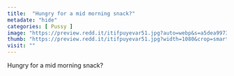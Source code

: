 ```yaml
---
title:  "Hungry for a mid morning snack?"
metadate: "hide"
categories: [ Pussy ]
image: "https://preview.redd.it/itifpuyevar51.jpg?auto=webp&s=a5dea99739956bc278621af6e4a675d75e9d2e85"
thumb: "https://preview.redd.it/itifpuyevar51.jpg?width=1080&crop=smart&auto=webp&s=187aa0d384e0270b72d2f7ce2ec7880d7accf361"
visit: ""
---
```

Hungry for a mid morning snack?

